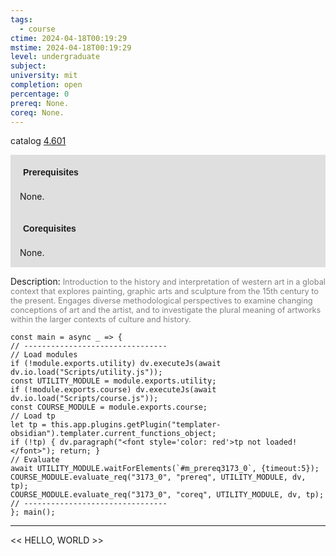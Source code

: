 ```yaml
---
tags:
  - course
ctime: 2024-04-18T00:19:29
mstime: 2024-04-18T00:19:29
level: undergraduate
subject: 
university: mit
completion: open
percentage: 0
prereq: None.
coreq: None.
---
```


catalog [4.601](http://student.mit.edu/catalog/m4f.html#4.601)

<span style="display: block; padding: 15px; background-color: rgb(100, 100, 100, 0.2);"><font id="m_prereq3173_0" style="display: block; font-family: Arial, sans-serif; font-weight: bold; padding: 5px">Prerequisites</font><br><span id="prereq3173_0">None.</span></span>
<span style="display: block; padding: 15px; background-color: rgb(100, 100, 100, 0.2);"><font id="m_coreq3173_0" style="display: block; font-family: Arial, sans-serif; font-weight: bold; padding: 5px">Corequisites</font><br><span id="coreq3173_0">None.</span></span>

<font style="">Description:</font>
<font style="color: grey; font-size: 0.8rem;">Introduction to the history and interpretation of western art in a global context that explores painting, graphic arts and sculpture from the 15th century to the present. Engages diverse methodological perspectives to examine changing conceptions of art and the artist, and to investigate the plural meaning of artworks within the larger contexts of culture and history.</font>

```dataviewjs
const main = async _ => {
// --------------------------------
// Load modules
if (!module.exports.utility) dv.executeJs(await dv.io.load("Scripts/utility.js"));
const UTILITY_MODULE = module.exports.utility;
if (!module.exports.course) dv.executeJs(await dv.io.load("Scripts/course.js"));
const COURSE_MODULE = module.exports.course;
// Load tp
let tp = this.app.plugins.getPlugin("templater-obsidian").templater.current_functions_object;
if (!tp) { dv.paragraph("<font style='color: red'>tp not loaded!</font>"); return; }
// Evaluate
await UTILITY_MODULE.waitForElements(`#m_prereq3173_0`, {timeout:5});
COURSE_MODULE.evaluate_req("3173_0", "prereq", UTILITY_MODULE, dv, tp);
COURSE_MODULE.evaluate_req("3173_0", "coreq", UTILITY_MODULE, dv, tp);
// --------------------------------
}; main();
```

---

<< HELLO, WORLD >>
